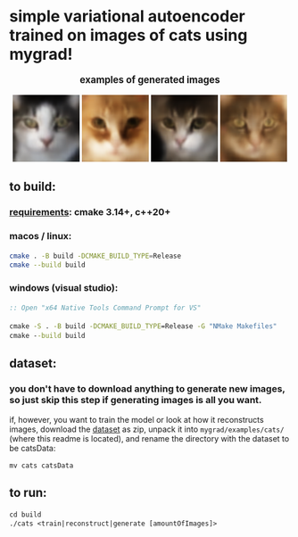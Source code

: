 # simple variational autoencoder trained on images of cats using mygrad!

<div align="center">
  <strong><big>examples of generated images</big></strong><br/><br/>
  <img src="assets/example1.png" alt="exampleCat1" width="120"/>
  <img src="assets/example2.png" alt="exampleCat2" width="120"/>
  <img src="assets/example3.png" alt="exampleCat3" width="120"/>
  <img src="assets/example4.png" alt="exampleCat4" width="120"/>
</div>

##

## to build:

### <ins>requirements</ins>: cmake 3.14+, c++20+

### macos / linux:

```bash
cmake . -B build -DCMAKE_BUILD_TYPE=Release 
cmake --build build
```

### windows (visual studio):
```bat
:: Open "x64 Native Tools Command Prompt for VS"

cmake -S . -B build -DCMAKE_BUILD_TYPE=Release -G "NMake Makefiles"
cmake --build build
```

## dataset:

### you don't have to download anything to generate new images, so just skip this step if generating images is all you want.

if, however, you want to train the model or look at how it reconstructs images, download the [dataset](https://www.kaggle.com/datasets/borhanitrash/cat-dataset) as zip, unpack it into `mygrad/examples/cats/` (where this readme is located), and rename the directory with the dataset to be catsData: 
```
mv cats catsData
```

## to run:

```
cd build 
./cats <train|reconstruct|generate [amountOfImages]>
```
